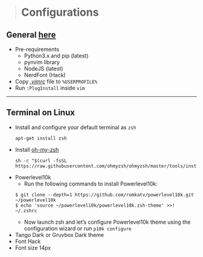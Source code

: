 > # **Configurations**

## General [here](../README.md)

* Pre-requirements
  * Python3.x and pip (latest)
  * pynvim library
  * NodeJS (latest)
  * NerdFont (Hack)
* Copy [_.vimrc_](.vimrc) file to `%USERPROFILE%`
* Run `:PlugInstall` inside `vim`
---

## Terminal on Linux

* Install and configure your default terminal as `zsh`
    ```
    apt-get install zsh
    ```
* Install [oh-my-zsh](https://ohmyz.sh)
    ```
    sh -c "$(curl -fsSL https://raw.githubusercontent.com/ohmyzsh/ohmyzsh/master/tools/install.sh)"
    ```
* Powerlevel10k
    * Run the following commands to install Powerlevel10k:
    ```
    $ git clone --depth=1 https://github.com/romkatv/powerlevel10k.git ~/powerlevel10k
    $ echo 'source ~/powerlevel10k/powerlevel10k.zsh-theme' >>! ~/.zshrc
    ```
    * Now launch zsh and let’s configure Powerlevel10k theme using the configuration wizard or run `p10k configure`
* Tango Dark or Gruvbox Dark theme
* Font Hack
* Font size 14px
